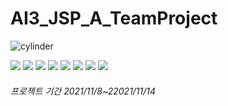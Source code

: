 
# AI3_JSP_A_TeamProject <a id="cylinder">
![cylinder](https://capsule-render.vercel.app/api?type=cylinder&color=auto&text=AI3%20jsp%20TeamProject&&fontAlignY=45&fontSize=40&height=150&animation=scaleIng&desc=21.11.8~11.13&descAlignY=70)  

<img src="https://img.shields.io/badge/Github-181717?style=for-the-badge&logo=github&logoColor=white">
<img src="https://img.shields.io/badge/HTML5-E34F26?style=for-the-badge&logo=html5&logoColor=white">
<img src="https://img.shields.io/badge/CSS3-1572B6?style=for-the-badge&logo=css3&logoColor=white">
<img src="https://img.shields.io/badge/Bootstrap-7952B3?style=for-the-badge&logo=bootstrap&logoColor=white">
<img src="https://img.shields.io/badge/JAVA-007396?style=for-the-badge&logo=java&logoColor=white">
<img src="https://img.shields.io/badge/Eclipse-2c2255?style=for-the-badge&logo=eclipse&logoColor=white">
<img src="https://img.shields.io/badge/Tomcat-F8DC75?style=for-the-badge&logo=ApacheTomcat&logoColor=white">  
<img src="https://img.shields.io/badge/Mysql-4479A1?style=for-the-badge&logo=mysql&logoColor=white">
  
###### 프로젝트 기간 2021/11/8~22021/11/14
